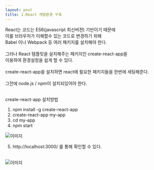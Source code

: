 ```yaml
---
layout: post
title: 1.React 개발환경 구축
---
```


React는 코드는 ES6(javascript 최신버젼) 기반이기 때문에 <br>
이를 브라우저가 이해할수 있는 코드로 변경하기 위해 <br>
Babel 이나 Webpack 등 여러 패키지를 설치해야 한다. <br><br>
그러나 React 템플릿을 설치해주는 패키지인 create-react-app을 <br>
이용하여 환경설정을 쉽게 할 수 있다. <br><br>
create-react-app을 설치하면 react에 필요한 패키지들을 한번에 세팅해준다. <br><br>
그전에 node.js / npm이 설치되있어야 한다. <br><br>

create-react-app 설치방법 <br>
1. npm install -g create-react-app <br>
2. create-react-app my-app <br>
3. cd my-app <br>
4. npm start <br>

![이미지](https://github.com/tblynda/tblynda.github.io/blob/master/images/react1_01.PNG?raw=true)

5. http://localhost:3000/  를 통해 확인할 수 있다. <br><br>

![이미지](https://github.com/tblynda/tblynda.github.io/blob/master/images/react1_03.PNG?raw=true)





